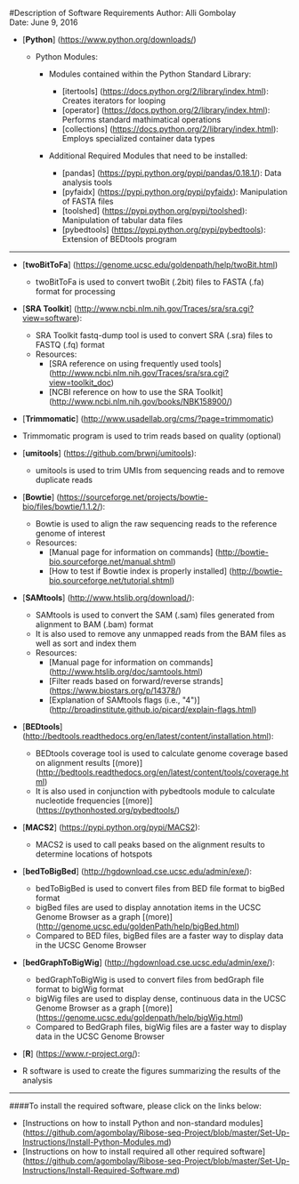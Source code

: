#Description of Software Requirements
Author: Alli Gombolay  
Date: June 9, 2016

* [**Python**] (https://www.python.org/downloads/)  

   * Python Modules:

      * Modules contained within the Python Standard Library:
         * [itertools] (https://docs.python.org/2/library/index.html): Creates iterators for looping
         * [operator] (https://docs.python.org/2/library/index.html): Performs standard mathimatical operations
         * [collections] (https://docs.python.org/2/library/index.html): Employs specialized container data types

      * Additional Required Modules that need to be installed:
         * [pandas] (https://pypi.python.org/pypi/pandas/0.18.1/): Data analysis tools
         * [pyfaidx] (https://pypi.python.org/pypi/pyfaidx): Manipulation of FASTA files
         * [toolshed] (https://pypi.python.org/pypi/toolshed): Manipulation of tabular data files 
         * [pybedtools] (https://pypi.python.org/pypi/pybedtools): Extension of BEDtools program

------

* [**twoBitToFa**] (https://genome.ucsc.edu/goldenpath/help/twoBit.html)
  * twoBitToFa is used to convert  twoBit (.2bit) files to FASTA (.fa) format for processing

* [**SRA Toolkit**] (http://www.ncbi.nlm.nih.gov/Traces/sra/sra.cgi?view=software):
  * SRA Toolkit fastq-dump tool is used to convert SRA (.sra) files to FASTQ (.fq) format
  * Resources: 
    * [SRA reference on using frequently used tools] (http://www.ncbi.nlm.nih.gov/Traces/sra/sra.cgi?view=toolkit_doc)
    * [NCBI reference on how to use the SRA Toolkit] (http://www.ncbi.nlm.nih.gov/books/NBK158900/)

* [**Trimmomatic**] (http://www.usadellab.org/cms/?page=trimmomatic)
 * Trimmomatic program is used to trim reads based on quality (optional)

* [**umitools**] (https://github.com/brwnj/umitools):
  * umitools is used to trim UMIs from sequencing reads and to remove duplicate reads

* [**Bowtie**] (https://sourceforge.net/projects/bowtie-bio/files/bowtie/1.1.2/):
   * Bowtie is used to align the raw sequencing reads to the reference genome of interest
   * Resources:
      * [Manual page for information on commands] (http://bowtie-bio.sourceforge.net/manual.shtml)
      * [How to test if Bowtie index is properly installed] (http://bowtie-bio.sourceforge.net/tutorial.shtml)

* [**SAMtools**] (http://www.htslib.org/download/):
  * SAMtools is used to convert the SAM (.sam) files generated from alignment to BAM (.bam) format
  * It is also used to remove any unmapped reads from the BAM files as well as sort and index them
  * Resources:
    * [Manual page for information on commands] (http://www.htslib.org/doc/samtools.html)
    * [Filter reads based on forward/reverse strands] (https://www.biostars.org/p/14378/)
    * [Explanation of SAMtools flags (i.e., "4")] (http://broadinstitute.github.io/picard/explain-flags.html)

* [**BEDtools**]  (http://bedtools.readthedocs.org/en/latest/content/installation.html):
  * BEDtools coverage tool is used to calculate genome coverage based on alignment results [(more)] (http://bedtools.readthedocs.org/en/latest/content/tools/coverage.html)
  * It is also used in conjunction with pybedtools module to calculate nucleotide frequencies [(more)] (https://pythonhosted.org/pybedtools/)

* [**MACS2**] (https://pypi.python.org/pypi/MACS2):
  * MACS2 is used to call peaks based on the alignment results to determine locations of hotspots

* [**bedToBigBed**] (http://hgdownload.cse.ucsc.edu/admin/exe/):
  * bedToBigBed is used to convert files from BED file format to bigBed format
  * bigBed files are used to display annotation items in the UCSC Genome Browser as a graph [(more)] (http://genome.ucsc.edu/goldenPath/help/bigBed.html)
  * Compared to BED files, bigBed files are a faster way to display data in the UCSC Genome Browser

* [**bedGraphToBigWig**] (http://hgdownload.cse.ucsc.edu/admin/exe/):
  * bedGraphToBigWig is used to convert files from bedGraph file format to bigWig format
  * bigWig files are used to display dense, continuous data in the UCSC Genome Browser as a graph [(more)] (https://genome.ucsc.edu/goldenpath/help/bigWig.html)
  * Compared to BedGraph files, bigWig files are a faster way to display data in the UCSC Genome Browser

* [**R**] (https://www.r-project.org/):
 * R software is used to create the figures summarizing the results of the analysis

------

####To install the required software, please click on the links below:
* [Instructions on how to install Python and non-standard modules] (https://github.com/agombolay/Ribose-seq-Project/blob/master/Set-Up-Instructions/Install-Python-Modules.md)  
* [Instructions on how to install required all other required software] (https://github.com/agombolay/Ribose-seq-Project/blob/master/Set-Up-Instructions/Install-Required-Software.md)
